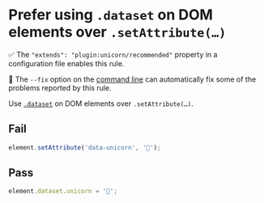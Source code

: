 # Prefer using `.dataset` on DOM elements over `.setAttribute(…)`

✅ The `"extends": "plugin:unicorn/recommended"` property in a configuration file enables this rule.

🔧 The `--fix` option on the [command line](https://eslint.org/docs/user-guide/command-line-interface#fixing-problems) can automatically fix some of the problems reported by this rule.

Use [`.dataset`](https://developer.mozilla.org/en-US/docs/Web/API/HTMLElement/dataset) on DOM elements over `.setAttribute(…)`.


## Fail

```js
element.setAttribute('data-unicorn', '🦄');
```


## Pass

```js
element.dataset.unicorn = '🦄';
```
